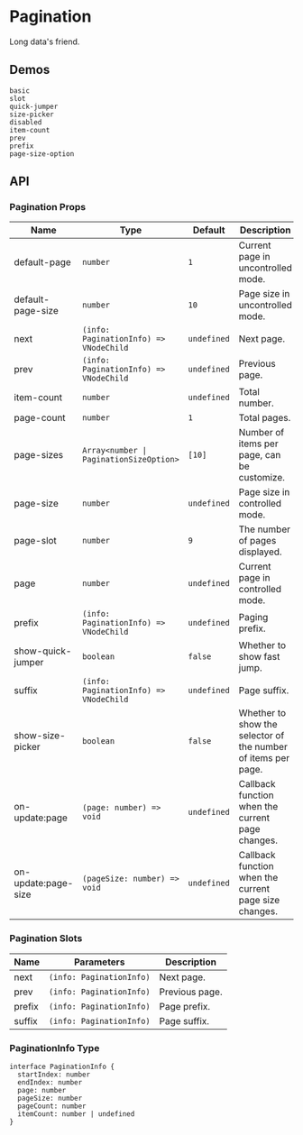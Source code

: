 # Pagination

<!--single-column-->

Long data's friend.

## Demos

```demo
basic
slot
quick-jumper
size-picker
disabled
item-count
prev
prefix
page-size-option
```

## API

### Pagination Props

| Name | Type | Default | Description |
| --- | --- | --- | --- |
| default-page | `number` | `1` | Current page in uncontrolled mode. |
| default-page-size | `number` | `10` | Page size in uncontrolled mode. |
| next | `(info: PaginationInfo) => VNodeChild` | `undefined` | Next page. |
| prev | `(info: PaginationInfo) => VNodeChild` | `undefined` | Previous page. |
| item-count | `number` | `undefined` | Total number. |
| page-count | `number` | `1` | Total pages. |
| page-sizes | `Array<number \| PaginationSizeOption>` | `[10]` | Number of items per page, can be customize.  |
| page-size | `number` | `undefined` | Page size in controlled mode. |
| page-slot | `number` | `9` | The number of pages displayed. |
| page | `number` | `undefined` | Current page in controlled mode. |
| prefix | `(info: PaginationInfo) => VNodeChild` | `undefined` | Paging prefix. |
| show-quick-jumper | `boolean` | `false` | Whether to show fast jump. |
| suffix | `(info: PaginationInfo) => VNodeChild` | `undefined` | Page suffix. |
| show-size-picker | `boolean` | `false` | Whether to show the selector of the number of items per page. |
| on-update:page | `(page: number) => void` | `undefined` | Callback function when the current page changes. |
| on-update:page-size | `(pageSize: number) => void` | `undefined` | Callback function when the current page size changes. |

### Pagination Slots

| Name   | Parameters               | Description    |
| ------ | ------------------------ | -------------- |
| next   | `(info: PaginationInfo)` | Next page.     |
| prev   | `(info: PaginationInfo)` | Previous page. |
| prefix | `(info: PaginationInfo)` | Page prefix.   |
| suffix | `(info: PaginationInfo)` | Page suffix.   |

### PaginationInfo Type

```__ts
interface PaginationInfo {
  startIndex: number
  endIndex: number
  page: number
  pageSize: number
  pageCount: number
  itemCount: number | undefined
}
```
